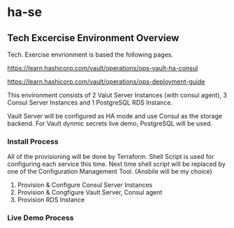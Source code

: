 # ha-se

## Tech Excercise Environment Overview
Tech. Exercise envrionment is based the following pages.

https://learn.hashicorp.com/vault/operations/ops-vault-ha-consul

https://learn.hashicorp.com/vault/operations/ops-deployment-guide

This environment consists of 2 Valut Server Instances (with consul agent), 3 Consul Server Instances and 1 PostgreSQL RDS Instance.

Vault Server will be configured as HA mode and use Consul as the storage backend.
For Vault dynmic secrets live demo, PostgreSQL will be used.


### Install Process
All of the provisioning will be done by Terraform. Shell Script is used for configuring each service this time.
Next time shell script will be replaced by one of the Configuration Management Tool. (Ansbile will be my choice)

1. Provision & Configure Consul Server Instances
2. Provision & Congfigure Vault Server, Consul agent
3. Provision RDS Instance

### Live Demo Process
